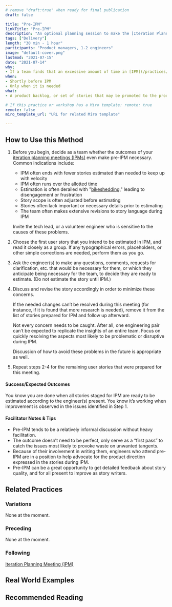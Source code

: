 ```yaml
---
# remove "draft:true" when ready for final publication 
draft: false

title: "Pre-IPM"
linkTitle: "Pre-IPM"
description: "An optional planning session to make the [Iteration Planning Meeting (IPM)](/practices/ipm) more productive if needed."
tags: ["Delivery"]
length: "30 min - 1 hour"
participants: "Product managers, 1-2 engineers"
image: "default-cover.png"
lastmod: "2021-07-15"
date: "2021-07-14"
why: 
- If a team finds that an excessive amount of time in [IPM](/practices/ipm) is spent on revising stories before estimation, editing or grooming them in a smaller group beforehand can help the larger meeting produce better results.
when:
- Shortly before IPM
- Only when it is needed
what:
- A product backlog, or set of stories that may be promoted to the product backlog, which are not necessarily ready to be estimated

# If this practice or workshop has a Miro template: remote: true
remote: false
miro_template_url: "URL for related Miro template" 

---
```

## How to Use this Method

1. Before you begin, decide as a team whether the outcomes of your [iteration planning meetings (IPMs)](/practices/ipm) even make pre-IPM necessary.
   Common indications include:
   - IPM often ends with fewer stories estimated than needed to keep up with velocity
   - IPM often runs over the allotted time
   - Estimation is often derailed with "[bikeshedding](https://en.wiktionary.org/wiki/bikeshedding)," leading to disengagement or frustration
   - Story scope is often adjusted before estimating
   - Stories often lack important or necessary details prior to estimating
   - The team often makes extensive revisions to story language during IPM

   Invite the tech lead, or a volunteer engineer who is sensitive to the causes of these problems.

1. Choose the first user story that you intend to be estimated in IPM, and read it closely as a group.
   If any typographical errors, placeholders, or other simple corrections are needed, perform them as you go.

1. Ask the engineer(s) to make any questions, comments, requests for clarification, etc. that would be necessary for them, or which they anticipate being necessary for the team, to decide they are ready to estimate.
   (Do not estimate the story until IPM.)

1. Discuss and revise the story accordingly in order to minimize these concerns.
   
   If the needed changes can’t be resolved during this meeting (for instance, if it is found that more research is needed), remove it from the list of stories prepared for IPM and follow up afterward.
   
   Not every concern needs to be caught.
   After all, one engineering pair can’t be expected to replicate the insights of an entire team.
   Focus on quickly resolving the aspects most likely to be problematic or disruptive during IPM.

   Discussion of how to avoid these problems in the future is appropriate as well.

1. Repeat steps 2-4 for the remaining user stories that were prepared for this meeting.


#### Success/Expected Outcomes
You know you are done when all stories staged for IPM are ready to be estimated according to the engineer(s) present.
You know it’s working when improvement is observed in the issues identified in Step 1.


#### Facilitator Notes & Tips
- Pre-IPM tends to be a relatively informal discussion without heavy facilitation.
- The outcome doesn’t need to be perfect, only serve as a “first pass” to catch the issues most likely to provoke waste on unwanted tangents.
- Because of their involvement in writing them, engineers who attend pre-IPM are in a position to help advocate for the product direction expressed in the stories during IPM.
- Pre-IPM can be a great opportunity to get detailed feedback about story quality, and for all present to improve as story writers.


## Related Practices

### Variations
None at the moment.

### Preceding
None at the moment.

### Following
[Iteration Planning Meeting (IPM)](/practices/ipm)

## Real World Examples

## Recommended Reading
